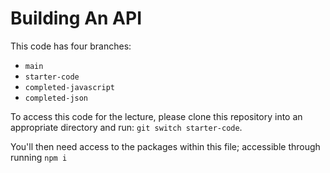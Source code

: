 # Building An API

This code has four branches:
- `main`
- `starter-code`
- `completed-javascript`
- `completed-json`

To access this code for the lecture, please clone this repository into an appropriate directory and run: `git switch starter-code`.

You'll then need access to the packages within this file; accessible through running `npm i`
